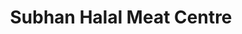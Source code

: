 ---
title: "Subhan Halal Meat Centre"
url: /birmingham/subhan-halal-meat-centre/
shop: Metzgerei
---